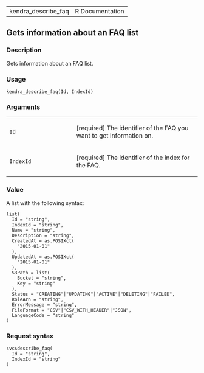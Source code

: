 <table style="width: 100%;">
<tbody>
<tr class="odd">
<td>kendra_describe_faq</td>
<td style="text-align: right;">R Documentation</td>
</tr>
</tbody>
</table>

## Gets information about an FAQ list

### Description

Gets information about an FAQ list.

### Usage

    kendra_describe_faq(Id, IndexId)

### Arguments

<table>
<colgroup>
<col style="width: 35%" />
<col style="width: 65%" />
</colgroup>
<tbody>
<tr class="odd">
<td><code id="kendra_describe_faq_:_Id">Id</code></td>
<td><p>[required] The identifier of the FAQ you want to get information
on.</p></td>
</tr>
<tr class="even">
<td><code id="kendra_describe_faq_:_IndexId">IndexId</code></td>
<td><p>[required] The identifier of the index for the FAQ.</p></td>
</tr>
</tbody>
</table>

### Value

A list with the following syntax:

    list(
      Id = "string",
      IndexId = "string",
      Name = "string",
      Description = "string",
      CreatedAt = as.POSIXct(
        "2015-01-01"
      ),
      UpdatedAt = as.POSIXct(
        "2015-01-01"
      ),
      S3Path = list(
        Bucket = "string",
        Key = "string"
      ),
      Status = "CREATING"|"UPDATING"|"ACTIVE"|"DELETING"|"FAILED",
      RoleArn = "string",
      ErrorMessage = "string",
      FileFormat = "CSV"|"CSV_WITH_HEADER"|"JSON",
      LanguageCode = "string"
    )

### Request syntax

    svc$describe_faq(
      Id = "string",
      IndexId = "string"
    )
